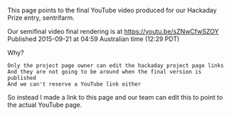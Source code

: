 This page points to the final YouTube video produced for our Hackaday Prize entry, sentrifarm.

Our semifinal video final rendering is at https://youtu.be/sZNwCfwSZOY
Published 2015-09-21 at 04:59 Australian time  (12:29 PDT)

Why?

    Only the project page owner can edit the hackaday project page links
    And they are not going to be around when the final version is published
    And we can't reserve a YouTube link either


So instead I made a link to this page and our team can edit this to point to the actual YouTube page.
